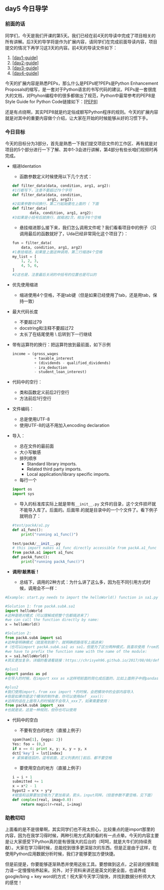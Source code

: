## day5 今日导学

### 前面的话

同学们，今天是我们开课的第5天。我们已经在前4天的导读中完成了项目相关的所有讲解。后3天的导学将是作为扩展内容，请同学们在完成前面导读内容，项目提交的情况下再学习这3天的内容。前4天的导读文件如下：
1. [[day1-guide]](https://github.com/mengfanchun2017/Intro-Data-Analysis/blob/master/day1-guide.md)
4. [[day2-guide]](https://github.com/mengfanchun2017/Intro-Data-Analysis/blob/master/day2-guide.md)
7. [[day3-guide]](https://github.com/mengfanchun2017/Intro-Data-Analysis/blob/master/day3-guide.md)
10. [[day4-guide]](https://github.com/mengfanchun2017/Intro-Data-Analysis/blob/master/day4-guide.md)

今天的扩展内容是熟悉PEPs，那么什么是PEPs呢?PEPs是Python Enhancement Proposals的缩写，是一套对于Python语言的书写代码的建议。PEPs是一套很庞大的文档，对Ptyhon编程中的很多都做出了规范，Python中最常参考的PEP8是Style Guide for Python Code链接如下：[[PEP8]](https://www.python.org/dev/peps/pep-0257/)

还是有点绕啊，其实PEP8就是约定俗成额写Python程序的规则。今天的扩展内容就是对其中的重要内容做个介绍，让大家在开始的时候能够从好的习惯下手。

### 今日目标

今天的目标分为3部分，首先是熟悉一下我们提交项目文件的工作区、再有就是对项目的5个部分进行一下了解、其中1-3会进行讲解，第4部分有些长咱们视频时再完成。

- 缩进Identation

    - 函数参数定义时候使用以下几个方式：

    ```python
    def filter_data(data, condition, arg1, arg2):
    #1行都写下，注意不要超过79个字符
    def filter_data(data, condition, 
                    arg1, arg2):
    #2如果参数中间换行，第二行起始要在上面的（ 下面
    def filter_data(
        	data, condition, arg1, arg2):
    #3如果是小括号后就换行，就缩进2次，相当于8个空格
    ```
    - 悬挂缩进那么接下来，我们怎么调用文件呢？我们看看项目中的例子（只调用最后的函数就好了，Uda已经非常简化这个项目了）：

    ```python
    fun = filter_data(
        data, condition, arg1, arg2)
    #1悬挂缩进。如果是上面这种调用，第二行缩进4个空格
    my_list = [
        1, 2, 3,
        4, 5, 6,
    ]
    #2这也是，注意最后关闭的中括号的位置也是可以的
    ```

- 优先使用缩进

    - 缩进使用4个空格，不是tab键（但是如果已经使用了tab，还是用tab，保持一致）

- 最大代码长度

    - 不要超过79
    - docstring和注释不要超过72
    - 太长了在结尾使用 \ 后转到下一行继续

- 带有运算符的换行：把运算符放到最前面，如下示例

    ```python
    income = (gross_wages
              + taxable_interest
              + (dividends - qualified_dividends)
              - ira_deduction
              - student_loan_interest)
    ```

- 代码中的空行：

    - 类和函数定义前后2行空行
    - 方法前后1行空行

- 文件编码：

    - 总是使用UTF-8
    - 使用UTF-8的话不用加入encoding declaration 

- 导入：

    - 总在文件的最前面
    - 大小写敏感
    - 排列顺序
        - Standard library imports.
        - Related third party imports.
        - Local application/library specific imports.
    - 每行一个

    ```python
    import os
    import sys
    ```

    - 导入的标准库实际上就是带有`__init__.py` 文件的目录，这个文件损坏就不能导入库了。后面的。后面带.的就是目录中的一个个文件了。看下例子就明白了：
    ```python
    #test/packA/a1.py
    def a1_func():
        print("running a1_func()")
        
    test/packA/__init__.py
    # this import makes a1_func directly accessible from packA.a1_func
    from packA.a1 import a1_func
    def packA_func():
        print("running packA_func()")
    ```

- **调用!敲黑板！**

    - 总结下，调用的2种方式：为什么讲了这么多，因为在不同引用方式时候，调用会不一样：


```python
#Example: start.py needs to import the helloWorld() function in sa1.py

#Solution 1: from packA.subA.sa1 
import helloWorld
#这种是绝对模式（可以理解成把整个包都搞进来了）
#we can call the function directly by name: 
x = helloWorld()

#Solution 2: 
from packA.subA import sa1 
#这种是明确模式（就是用到那个，就明确把路径写上搞进来）
#（也可以import packA.subA.sa1 as sa1，但是为了区分两种模式，我喜欢使用 from的方式）
#we have to prefix the function name with the name of the module: 
x = sa1.helloWorld()
#其实更加复杂，详细的看请看链接：https://chrisyeh96.github.io/2017/08/08/definitive-guide-python-imports.html

#plus1
import pandas as pd
#在导入的时候，在import xxx as x这样吧前面的简化成后面的，比如上面例子中把pandas 简化成 pd

#plus2
#我们使用import，from xxx import *的时候，会把模块中的全部内容导入
#但是如果你是这个模块的制作者，你可以使用def _xxx():
#这样的话在上面导入的时候就不会导入_xxx了，如果需要使用：
from packA.subA import _xxx
#也就是说，这是一种规则，但你也可以使用
```

- 代码中的空白

  - 不要有空白的地方（直接上例子）
  ```python
  spam(ham[1], {eggs: 2})
  Yes: foo = (0,)
  if x == 4: print x, y; x, y = y, x
  dct['key'] = lst[index]
  #	紧挨着括弧的，逗号前面，定义列表的[]前后、都不要空格
  ```
  - 要使用空白的地方（直接上例子）
  ```python
  i = i + 1
  submitted += 1
  x = x*2 - 1
  hypot2 = x*x + y*y
  #赋值和运算要加空格为了更加易读，箭头，input同样。（但是参数不要空格，见下面）
  def complex(real, imag=0.0):
      return magic(r=real, i=imag)
  ```


### 助教叨叨

上面看的是不是很晕啊，其实同学们也不用太担心，比较重点的是import那里的内容，因为在我学习得时候，两种引用方式真的看的有一点点晕。今天的内容主要是让大家感受下Python真的是有很强大的后台的（呵呵，就是大牛们的持续贡献）。大家在学习得时候，总能挖到很多更深层次的东西。但是正是由于这样，在使用Python应用数据分析时候，我们才能够更加方便快捷。

但是前提是，你要能够逐渐熟悉并使用这些工具。要想做到这点，之前说的搜索能力请一定慢慢培养起来。另外，对于资料来讲还是英文的更全面，也请养成google/bing + key word的方式！祝大家今天学习愉快，并找到数据分析师大大的感觉！